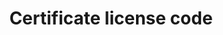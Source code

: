 ---
title: 'Certificate license code'
field: 'is.certificate.licenseCode'
slug: 'certification-certificate-license-code'
description: 'License applied to a certificate'
required: False
module: 'Certificate'
cluster: 'Certification'
policy: 'Free value. Single value only.'
---